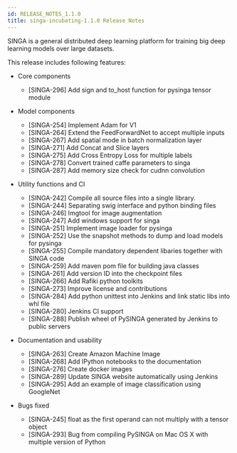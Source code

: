 ```yaml
---
id: RELEASE_NOTES_1.1.0
title: singa-incubating-1.1.0 Release Notes
---
```


<!--- Licensed to the Apache Software Foundation (ASF) under one or more contributor license agreements.  See the NOTICE file distributed with this work for additional information regarding copyright ownership.  The ASF licenses this file to you under the Apache License, Version 2.0 (the "License"); you may not use this file except in compliance with the License.  You may obtain a copy of the License at http://www.apache.org/licenses/LICENSE-2.0 Unless required by applicable law or agreed to in writing, software distributed under the License is distributed on an "AS IS" BASIS, WITHOUT WARRANTIES OR CONDITIONS OF ANY KIND, either express or implied.  See the License for the specific language governing permissions and limitations under the License.  -->

SINGA is a general distributed deep learning platform for training big deep
learning models over large datasets.

This release includes following features:

  * Core components
      * [SINGA-296] Add sign and to_host function for pysinga tensor module

  * Model components
      * [SINGA-254] Implement Adam for V1
      * [SINGA-264] Extend the FeedForwardNet to accept multiple inputs
      * [SINGA-267] Add spatial mode in batch normalization layer
      * [SINGA-271] Add Concat and Slice layers
      * [SINGA-275] Add Cross Entropy Loss for multiple labels
      * [SINGA-278] Convert trained caffe parameters to singa
      * [SINGA-287] Add memory size check for cudnn convolution

  * Utility functions and CI
      * [SINGA-242] Compile all source files into a single library.
      * [SINGA-244] Separating swig interface and python binding files
      * [SINGA-246] Imgtool for image augmentation
      * [SINGA-247] Add windows support for singa
      * [SINGA-251] Implement image loader for pysinga
      * [SINGA-252] Use the snapshot methods to dump and load models for pysinga
      * [SINGA-255] Compile mandatory dependent libaries together with SINGA code
      * [SINGA-259] Add maven pom file for building java classes
      * [SINGA-261] Add version ID into the checkpoint files
      * [SINGA-266] Add Rafiki python toolkits
      * [SINGA-273] Improve license and contributions
      * [SINGA-284] Add python unittest into Jenkins and link static libs into whl file
      * [SINGA-280] Jenkins CI support
      * [SINGA-288] Publish wheel of PySINGA generated by Jenkins to public servers

  * Documentation and usability
      * [SINGA-263] Create Amazon Machine Image
      * [SINGA-268] Add IPython notebooks to the documentation
      * [SINGA-276] Create docker images
      * [SINGA-289] Update SINGA website automatically using Jenkins
      * [SINGA-295] Add an example of image classification using GoogleNet

  * Bugs fixed
      * [SINGA-245] float as the first operand can not multiply with a tensor object
      * [SINGA-293] Bug from compiling PySINGA on Mac OS X with multiple version of Python


